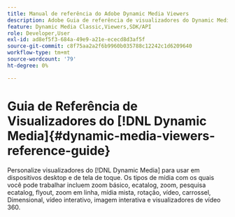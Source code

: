 ```yaml
---
title: Manual de referência do Adobe Dynamic Media Viewers
description: Adobe Guia de referência de visualizadores do Dynamic Media para zoom básico, ecatalog, zoom, pesquisa ecatalog, flyout, zoom em linha, mídia mista, rotação, vídeo, carrossel, Dimensional, vídeo interativo, imagem interativa e visualizadores de vídeo 360.
feature: Dynamic Media Classic,Viewers,SDK/API
role: Developer,User
exl-id: ad8ef5f3-684a-49e9-a21e-ececd8d3af5f
source-git-commit: c8f75aa2a2f6b9960b035788c12242c1d6209640
workflow-type: tm+mt
source-wordcount: '79'
ht-degree: 0%

---
```


# Guia de Referência de Visualizadores do [!DNL Dynamic Media]{#dynamic-media-viewers-reference-guide}

Personalize visualizadores do [!DNL Dynamic Media] para usar em dispositivos desktop e de tela de toque. Os tipos de mídia com os quais você pode trabalhar incluem zoom básico, ecatalog, zoom, pesquisa ecatalog, flyout, zoom em linha, mídia mista, rotação, vídeo, carrossel, Dimensional, vídeo interativo, imagem interativa e visualizadores de vídeo 360.

